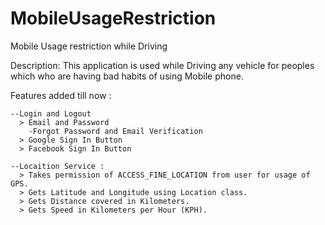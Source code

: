 # MobileUsageRestriction
Mobile Usage restriction while Driving

Description:
This application is used while Driving any vehicle for peoples which who are having bad habits of using Mobile phone.

Features added till now : 
    
    --Login and Logout
      > Email and Password
        -Forgot Password and Email Verification
      > Google Sign In Button
      > Facebook Sign In Button
    
    --Locaition Service :
      > Takes permission of ACCESS_FINE_LOCATION from user for usage of GPS.
      > Gets Latitude and Longitude using Location class.
      > Gets Distance covered in Kilometers.
      > Gets Speed in Kilometers per Hour (KPH).
      
